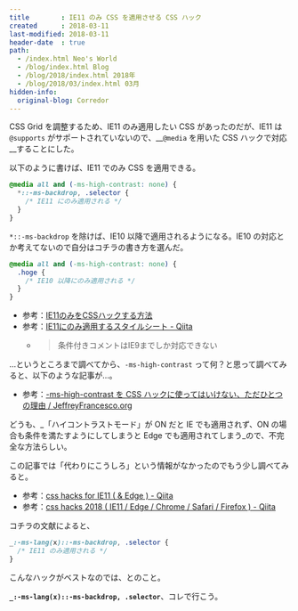 ```yaml
---
title        : IE11 のみ CSS を適用させる CSS ハック
created      : 2018-03-11
last-modified: 2018-03-11
header-date  : true
path:
  - /index.html Neo's World
  - /blog/index.html Blog
  - /blog/2018/index.html 2018年
  - /blog/2018/03/index.html 03月
hidden-info:
  original-blog: Corredor
---
```


CSS Grid を調整するため、IE11 のみ適用したい CSS があったのだが、IE11 は `@supports` がサポートされていないので、__`@media` を用いた CSS ハックで対応__することにした。

以下のように書けば、IE11 でのみ CSS を適用できる。

```css
@media all and (-ms-high-contrast: none) {
  *::-ms-backdrop, .selector {
    /* IE11 にのみ適用される */
  }
}
```

`*::-ms-backdrop` を除けば、IE10 以降で適用されるようになる。IE10 の対応とか考えてないので自分はコチラの書き方を選んだ。

```css
@media all and (-ms-high-contrast: none) {
  .hoge {
    /* IE10 以降にのみ適用される */
  }
}
```

- 参考：[IE11のみをCSSハックする方法](https://nelog.jp/ie11-css-hack)
- 参考：[IE11にのみ適用するスタイルシート - Qiita](https://qiita.com/eturlt/items/d43b1e19d7878ed41456)
  - > 条件付きコメントはIE9までしか対応できない

…というところまで調べてから、`-ms-high-contrast` って何？と思って調べてみると、以下のような記事が…。

- 参考：[-ms-high-contrast を CSS ハックに使ってはいけない、ただひとつの理由 / JeffreyFrancesco.org](https://jeffreyfrancesco.org/weblog/2017042601/)

どうも、_「ハイコントラストモード」が ON だと IE でも適用されず、ON の場合も条件を満たすようにしてしまうと Edge でも適用されてしまう_ので、不完全な方法らしい。

この記事では「代わりにこうしろ」という情報がなかったのでもう少し調べてみると。

- 参考：[css hacks for IE11 ( & Edge ) - Qiita](https://qiita.com/feo52/items/932f57f9760d2b743d39)
- 参考：[css hacks 2018 ( IE11 / Edge / Chrome / Safari / Firefox ) - Qiita](https://qiita.com/feo52/items/b58de2c43e1ba7b10b2e)

コチラの文献によると、

```css
_:-ms-lang(x)::-ms-backdrop, .selector {
  /* IE11 のみ適用される */
}
```

こんなハックがベストなのでは、とのこと。

__`_:-ms-lang(x)::-ms-backdrop, .selector`__、コレで行こう。
